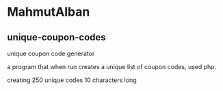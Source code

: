 # MahmutAlban


## unique-coupon-codes

unique coupon code generator

a program that when run creates a unique list of coupon codes, used php.

creating 250 unique codes
10 characters long



